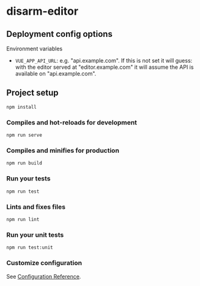 # disarm-editor

## Deployment config options

Environment variables

- `VUE_APP_API_URL`: e.g. "api.example.com". If this is not set it will guess: with the editor served at "editor.example.com" it will assume the API is available on "api.example.com".

## Project setup
```
npm install
```

### Compiles and hot-reloads for development
```
npm run serve
```

### Compiles and minifies for production
```
npm run build
```

### Run your tests
```
npm run test
```

### Lints and fixes files
```
npm run lint
```

### Run your unit tests
```
npm run test:unit
```

### Customize configuration
See [Configuration Reference](https://cli.vuejs.org/config/).
